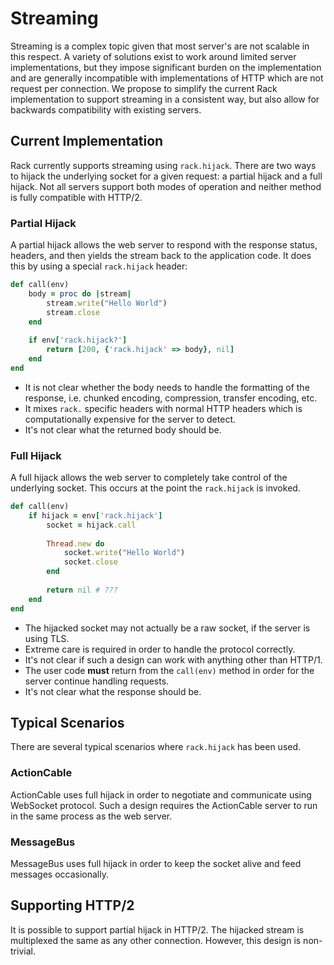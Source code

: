 # Streaming

Streaming is a complex topic given that most server's are not scalable in this respect. A variety of solutions exist to work around limited server implementations, but they impose significant burden on the implementation and are generally incompatible with implementations of HTTP which are not request per connection. We propose to simplify the current Rack implementation to support streaming in a consistent way, but also allow for backwards compatibility with existing servers.

## Current Implementation

Rack currently supports streaming using `rack.hijack`. There are two ways to hijack the underlying socket for a given request: a partial hijack and a full hijack. Not all servers support both modes of operation and neither method is fully compatible with HTTP/2.

### Partial Hijack

A partial hijack allows the web server to respond with the response status, headers, and then yields the stream back to the application code. It does this by using a special `rack.hijack` header:

``` ruby
def call(env)
	body = proc do |stream|
		stream.write("Hello World")
		stream.close
	end
	
	if env['rack.hijack?']
		return [200, {'rack.hijack' => body}, nil]
	end
end
```

- It is not clear whether the body needs to handle the formatting of the response, i.e. chunked encoding, compression, transfer encoding, etc.
- It mixes `rack.` specific headers with normal HTTP headers which is computationally expensive for the server to detect.
- It's not clear what the returned body should be.

### Full Hijack

A full hijack allows the web server to completely take control of the underlying socket. This occurs at the point the `rack.hijack` is invoked.

``` ruby
def call(env)
	if hijack = env['rack.hijack']
		socket = hijack.call
		
		Thread.new do
			socket.write("Hello World")
			socket.close
		end
		
		return nil # ???
	end
end
```

- The hijacked socket may not actually be a raw socket, if the server is using TLS.
- Extreme care is required in order to handle the protocol correctly.
- It's not clear if such a design can work with anything other than HTTP/1.
- The user code **must** return from the `call(env)` method in order for the server continue handling requests.
- It's not clear what the response should be.

## Typical Scenarios

There are several typical scenarios where `rack.hijack` has been used.

### ActionCable

ActionCable uses full hijack in order to negotiate and communicate using WebSocket protocol. Such a design requires the ActionCable server to run in the same process as the web server.

### MessageBus

MessageBus uses full hijack in order to keep the socket alive and feed messages occasionally.

## Supporting HTTP/2

It is possible to support partial hijack in HTTP/2. The hijacked stream is multiplexed the same as any other connection. However, this design is non-trivial.



